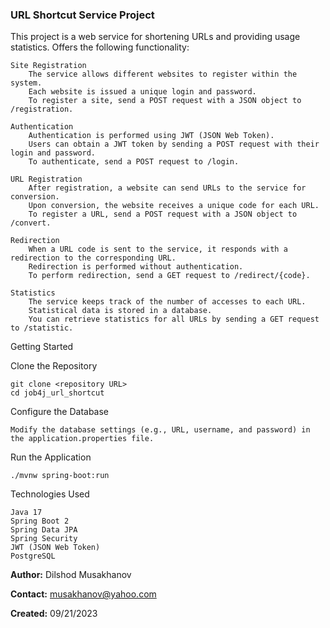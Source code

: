 ### URL Shortcut Service Project

This project is a web service for shortening URLs and providing usage statistics.
Offers the following functionality:

    Site Registration
        The service allows different websites to register within the system.
        Each website is issued a unique login and password.
        To register a site, send a POST request with a JSON object to /registration.

    Authentication
        Authentication is performed using JWT (JSON Web Token).
        Users can obtain a JWT token by sending a POST request with their login and password.
        To authenticate, send a POST request to /login.

    URL Registration
        After registration, a website can send URLs to the service for conversion.
        Upon conversion, the website receives a unique code for each URL.
        To register a URL, send a POST request with a JSON object to /convert.

    Redirection
        When a URL code is sent to the service, it responds with a redirection to the corresponding URL.
        Redirection is performed without authentication.
        To perform redirection, send a GET request to /redirect/{code}.

    Statistics
        The service keeps track of the number of accesses to each URL.
        Statistical data is stored in a database.
        You can retrieve statistics for all URLs by sending a GET request to /statistic.

Getting Started

Clone the Repository

    git clone <repository URL>
    cd job4j_url_shortcut

Configure the Database

    Modify the database settings (e.g., URL, username, and password) in the application.properties file.

Run the Application

    ./mvnw spring-boot:run

Technologies Used

    Java 17
    Spring Boot 2
    Spring Data JPA
    Spring Security
    JWT (JSON Web Token)
    PostgreSQL


**Author:** Dilshod Musakhanov

**Contact:** musakhanov@yahoo.com

**Created:** 09/21/2023